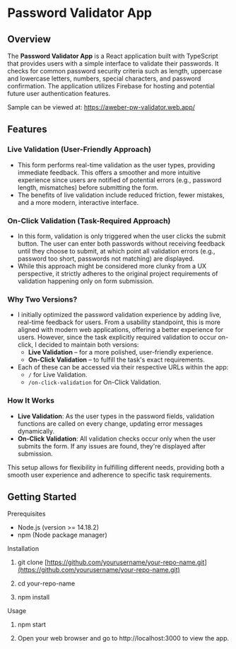 # Password Validator App

## Overview

The **Password Validator App** is a React application built with TypeScript that provides users with a simple interface to validate their passwords. It checks for common password security criteria such as length, uppercase and lowercase letters, numbers, special characters, and password confirmation. The application utilizes Firebase for hosting and potential future user authentication features.

Sample can be viewed at: https://aweber-pw-validator.web.app/

## Features

### Live Validation (User-Friendly Approach)
- This form performs real-time validation as the user types, providing immediate feedback. This offers a smoother and more intuitive experience since users are notified of potential errors (e.g., password length, mismatches) before submitting the form.
- The benefits of live validation include reduced friction, fewer mistakes, and a more modern, interactive interface.

### On-Click Validation (Task-Required Approach)
- In this form, validation is only triggered when the user clicks the submit button. The user can enter both passwords without receiving feedback until they choose to submit, at which point all validation errors (e.g., password too short, passwords not matching) are displayed.
- While this approach might be considered more clunky from a UX perspective, it strictly adheres to the original project requirements of validation happening only on form submission.

### Why Two Versions?
- I initially optimized the password validation experience by adding live, real-time feedback for users. From a usability standpoint, this is more aligned with modern web applications, offering a better experience for users. However, since the task explicitly required validation to occur on-click, I decided to maintain both versions:
  - **Live Validation** – for a more polished, user-friendly experience.
  - **On-Click Validation** – to fulfill the task's exact requirements.
- Each of these can be accessed via their respective URLs within the app:
  - `/` for Live Validation.
  - `/on-click-validation` for On-Click Validation.

### How It Works
- **Live Validation**: As the user types in the password fields, validation functions are called on every change, updating error messages dynamically.
- **On-Click Validation**: All validation checks occur only when the user submits the form. If any issues are found, they're displayed after submission.

This setup allows for flexibility in fulfilling different needs, providing both a smooth user experience and adherence to specific task requirements.
    
## Getting Started

Prerequisites
- Node.js (version >= 14.18.2)
- npm (Node package manager)
    

Installation

1.  git clone [https://github.com/yourusername/your-repo-name.git](https://github.com/yourusername/your-repo-name.git)
    
2.  cd your-repo-name
    
3.  npm install
    

Usage

1.  npm start
    
2.  Open your web browser and go to http://localhost:3000 to view the app.